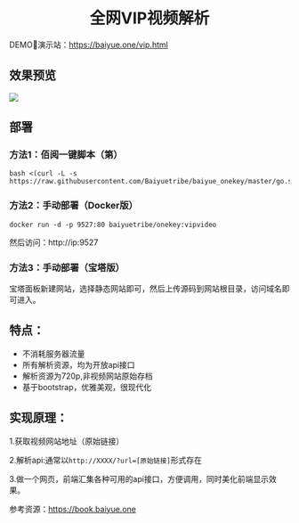 <h1 align="center">全网VIP视频解析</h1>



DEMO:yellow_heart:演示站：https://baiyue.one/vip.html

## 效果预览

![](https://img.baiyue.one/upload/2019/08/5d44fd6a40aaa.png)

## 部署

### 方法1：佰阅一键脚本（第）

```
bash <(curl -L -s https://raw.githubusercontent.com/Baiyuetribe/baiyue_onekey/master/go.sh)
```

### 方法2：手动部署（Docker版）

```
docker run -d -p 9527:80 baiyuetribe/onekey:vipvideo
```

然后访问：http://ip:9527

### 方法3：手动部署（宝塔版）

宝塔面板新建网站，选择静态网站即可，然后上传源码到网站根目录，访问域名即可进入。

## 特点：

- 不消耗服务器流量
- 所有解析资源，均为开放api接口
- 解析资源为720p,非视频网站原始存档
- 基于bootstrap，优雅美观，很现代化

## 实现原理：

1.获取视频网站地址（原始链接）

2.解析api:通常以`http://XXXX/?url=[原始链接]`形式存在

3.做一个网页，前端汇集各种可用的api接口，方便调用，同时美化前端显示效果。

参考资源：https://book.baiyue.one